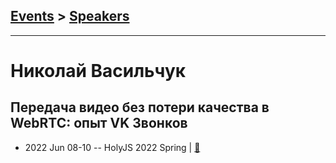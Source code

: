 ## [Events](../README.md) > [Speakers](../speakers.md)
---

# Николай Васильчук

## Передача видео без потери качества в WebRTC: опыт VK Звонков
- 2022 Jun 08-10 -- HolyJS 2022 Spring  | [:notebook:](https://squidex.jugru.team/api/assets/srm/bbac7c9a-26a1-4edd-9384-e6911c0a508e/holyjs-2022-vasilchuk.pdf)  
